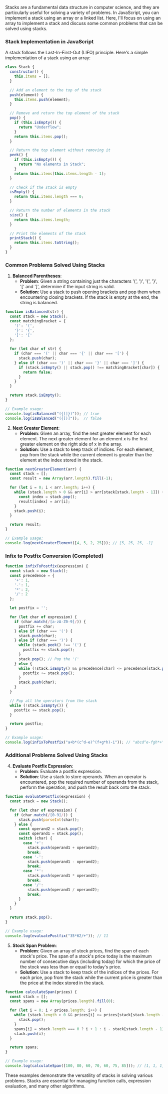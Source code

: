 Stacks are a fundamental data structure in computer science, and they are particularly useful for solving a variety of problems. In JavaScript, you can implement a stack using an array or a linked list. Here, I'll focus on using an array to implement a stack and discuss some common problems that can be solved using stacks.

### Stack Implementation in JavaScript

A stack follows the Last-In-First-Out (LIFO) principle. Here's a simple implementation of a stack using an array:

```javascript
class Stack {
  constructor() {
    this.items = [];
  }

  // Add an element to the top of the stack
  push(element) {
    this.items.push(element);
  }

  // Remove and return the top element of the stack
  pop() {
    if (this.isEmpty()) {
      return "Underflow";
    }
    return this.items.pop();
  }

  // Return the top element without removing it
  peek() {
    if (this.isEmpty()) {
      return "No elements in Stack";
    }
    return this.items[this.items.length - 1];
  }

  // Check if the stack is empty
  isEmpty() {
    return this.items.length === 0;
  }

  // Return the number of elements in the stack
  size() {
    return this.items.length;
  }

  // Print the elements of the stack
  printStack() {
    return this.items.toString();
  }
}
```

### Common Problems Solved Using Stacks

1. **Balanced Parentheses**:
   - **Problem**: Given a string containing just the characters '(', ')', '{', '}', '[' and ']', determine if the input string is valid.
   - **Solution**: Use a stack to push opening brackets and pop them when encountering closing brackets. If the stack is empty at the end, the string is balanced.

```javascript
function isBalanced(str) {
  const stack = new Stack();
  const matchingBracket = {
    ')': '(',
    '}': '{',
    ']': '['
  };

  for (let char of str) {
    if (char === '(' || char === '{' || char === '[') {
      stack.push(char);
    } else if (char === ')' || char === '}' || char === ']') {
      if (stack.isEmpty() || stack.pop() !== matchingBracket[char]) {
        return false;
      }
    }
  }

  return stack.isEmpty();
}

// Example usage:
console.log(isBalanced("({[]})")); // true
console.log(isBalanced("({[)]"));  // false
```

2. **Next Greater Element**:
   - **Problem**: Given an array, find the next greater element for each element. The next greater element for an element x is the first greater element on the right side of x in the array.
   - **Solution**: Use a stack to keep track of indices. For each element, pop from the stack while the current element is greater than the element at the index stored in the stack.

```javascript
function nextGreaterElement(arr) {
  const stack = [];
  const result = new Array(arr.length).fill(-1);

  for (let i = 0; i < arr.length; i++) {
    while (stack.length > 0 && arr[i] > arr[stack[stack.length - 1]]) {
      const index = stack.pop();
      result[index] = arr[i];
    }
    stack.push(i);
  }

  return result;
}

// Example usage:
console.log(nextGreaterElement([4, 5, 2, 25])); // [5, 25, 25, -1]
```

### Infix to Postfix Conversion (Completed)

```javascript
function infixToPostfix(expression) {
  const stack = new Stack();
  const precedence = {
    '+': 1,
    '-': 1,
    '*': 2,
    '/': 2
  };

  let postfix = '';

  for (let char of expression) {
    if (char.match(/[a-zA-Z0-9]/)) {
      postfix += char;
    } else if (char === '(') {
      stack.push(char);
    } else if (char === ')') {
      while (stack.peek() !== '(') {
        postfix += stack.pop();
      }
      stack.pop(); // Pop the '('
    } else {
      while (!stack.isEmpty() && precedence[char] <= precedence[stack.peek()]) {
        postfix += stack.pop();
      }
      stack.push(char);
    }
  }

  // Pop all the operators from the stack
  while (!stack.isEmpty()) {
    postfix += stack.pop();
  }

  return postfix;
}

// Example usage:
console.log(infixToPostfix("a+b*(c^d-e)^(f+g*h)-i")); // "abcd^e-fgh*+^*+i-"
```

### Additional Problems Solved Using Stacks

4. **Evaluate Postfix Expression**:
   - **Problem**: Evaluate a postfix expression.
   - **Solution**: Use a stack to store operands. When an operator is encountered, pop the required number of operands from the stack, perform the operation, and push the result back onto the stack.

```javascript
function evaluatePostfix(expression) {
  const stack = new Stack();

  for (let char of expression) {
    if (char.match(/[0-9]/)) {
      stack.push(parseInt(char));
    } else {
      const operand2 = stack.pop();
      const operand1 = stack.pop();
      switch (char) {
        case '+':
          stack.push(operand1 + operand2);
          break;
        case '-':
          stack.push(operand1 - operand2);
          break;
        case '*':
          stack.push(operand1 * operand2);
          break;
        case '/':
          stack.push(operand1 / operand2);
          break;
      }
    }
  }

  return stack.pop();
}

// Example usage:
console.log(evaluatePostfix("35*62/+")); // 11
```

5. **Stock Span Problem**:
   - **Problem**: Given an array of stock prices, find the span of each stock's price. The span of a stock's price today is the maximum number of consecutive days (including today) for which the price of the stock was less than or equal to today's price.
   - **Solution**: Use a stack to keep track of the indices of the prices. For each price, pop from the stack while the current price is greater than the price at the index stored in the stack.

```javascript
function calculateSpan(prices) {
  const stack = [];
  const spans = new Array(prices.length).fill(0);

  for (let i = 0; i < prices.length; i++) {
    while (stack.length > 0 && prices[i] >= prices[stack[stack.length - 1]]) {
      stack.pop();
    }
    spans[i] = stack.length === 0 ? i + 1 : i - stack[stack.length - 1];
    stack.push(i);
  }

  return spans;
}

// Example usage:
console.log(calculateSpan([100, 80, 60, 70, 60, 75, 85])); // [1, 1, 1, 2, 1, 4, 6]
```

These examples demonstrate the versatility of stacks in solving various problems. Stacks are essential for managing function calls, expression evaluation, and many other algorithms.